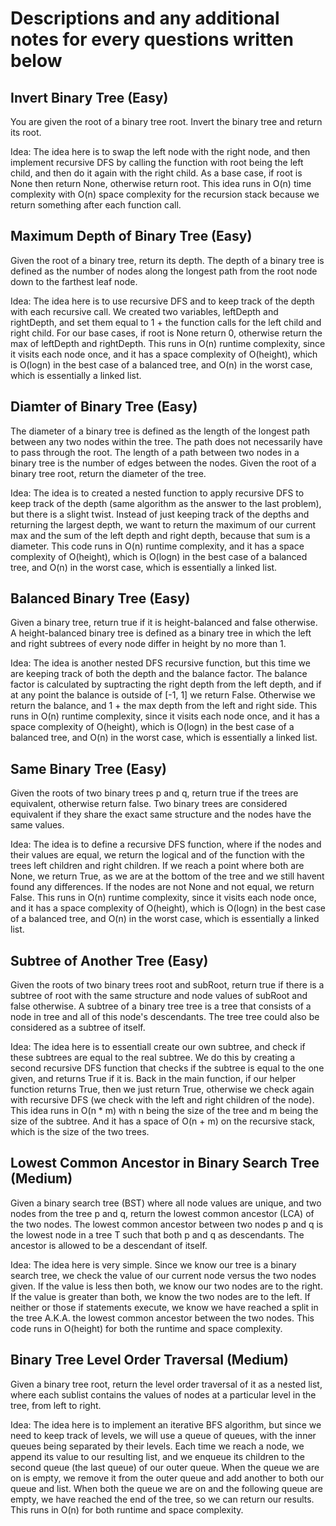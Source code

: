 # Descriptions and any additional notes for every questions written below

## Invert Binary Tree (Easy)

You are given the root of a binary tree root. Invert the binary tree and return its root.

Idea: The idea here is to swap the left node with the right node, and then implement recursive DFS by calling the function with root being the left child, and then do it again with the right child. As a base case, if root is None then return None, otherwise return root. This idea runs in O(n) time complexity with O(n) space complexity for the recursion stack because we return something after each function call.

## Maximum Depth of Binary Tree (Easy)

Given the root of a binary tree, return its depth.
The depth of a binary tree is defined as the number of nodes along the longest path from the root node down to the farthest leaf node.

Idea: The idea here is to use recursive DFS and to keep track of the depth with each recursive call. We created two variables, leftDepth and rightDepth, and set them equal to 1 + the function calls for the left child and right child. For our base cases, if root is None return 0, otherwise return the max of leftDepth and rightDepth. This runs in O(n) runtime complexity, since it visits each node once, and it has a space complexity of O(height), which is O(logn) in the best case of a balanced tree, and O(n) in the worst case, which is essentially a linked list.

## Diamter of Binary Tree (Easy)

The diameter of a binary tree is defined as the length of the longest path between any two nodes within the tree. The path does not necessarily have to pass through the root.
The length of a path between two nodes in a binary tree is the number of edges between the nodes.
Given the root of a binary tree root, return the diameter of the tree.

Idea: The idea is to created a nested function to apply recursive DFS to keep track of the depth (same algorithm as the answer to the last problem), but there is a slight twist. Instead of just keeping track of the depths and returning the largest depth, we want to return the maximum of our current max and the sum of the left depth and right depth, because that sum is a diameter. This code runs in O(n) runtime complexity, and it has a space complexity of O(height), which is O(logn) in the best case of a balanced tree, and O(n) in the worst case, which is essentially a linked list.

## Balanced Binary Tree (Easy)

Given a binary tree, return true if it is height-balanced and false otherwise.
A height-balanced binary tree is defined as a binary tree in which the left and right subtrees of every node differ in height by no more than 1.

Idea: The idea is another nested DFS recursive function, but this time we are keeping track of both the depth and the balance factor. The balance factor is calculated by suptracting the right depth from the left depth, and if at any point the balance is outside of [-1, 1] we return False. Otherwise we return the balance, and 1 + the max depth from the left and right side. This runs in O(n) runtime complexity, since it visits each node once, and it has a space complexity of O(height), which is O(logn) in the best case of a balanced tree, and O(n) in the worst case, which is essentially a linked list.

## Same Binary Tree (Easy)

Given the roots of two binary trees p and q, return true if the trees are equivalent, otherwise return false.
Two binary trees are considered equivalent if they share the exact same structure and the nodes have the same values.

Idea: The idea is to define a recursive DFS function, where if the nodes and their values are equal, we return the logical and of the function with the trees left children and right children. If we reach a point where both are None, we return True, as we are at the bottom of the tree and we still havent found any differences. If the nodes are not None and not equal, we return False. This runs in O(n) runtime complexity, since it visits each node once, and it has a space complexity of O(height), which is O(logn) in the best case of a balanced tree, and O(n) in the worst case, which is essentially a linked list.

## Subtree of Another Tree (Easy)

Given the roots of two binary trees root and subRoot, return true if there is a subtree of root with the same structure and node values of subRoot and false otherwise.
A subtree of a binary tree tree is a tree that consists of a node in tree and all of this node's descendants. The tree tree could also be considered as a subtree of itself.

Idea: The idea here is to essentiall create our own subtree, and check if these subtrees are equal to the real subtree. We do this by creating a second recursive DFS function that checks if the subtree is equal to the one given, and returns True if it is. Back in the main function, if our helper function returns True, then we just return True, otherwise we check again with recursive DFS (we check with the left and right children of the node). This idea runs in O(n * m) with n being the size of the tree and m being the size of the subtree. And it has a space of O(n + m) on the recursive stack, which is the size of the two trees.

## Lowest Common Ancestor in Binary Search Tree (Medium)

Given a binary search tree (BST) where all node values are unique, and two nodes from the tree p and q, return the lowest common ancestor (LCA) of the two nodes.
The lowest common ancestor between two nodes p and q is the lowest node in a tree T such that both p and q as descendants. The ancestor is allowed to be a descendant of itself.

Idea: The idea here is very simple. Since we know our tree is a binary search tree, we check the value of our current node versus the two nodes given. If the value is less then both, we know our two nodes are to the right. If the value is greater than both, we know the two nodes are to the left. If neither or those if statements execute, we know we have reached a split in the tree A.K.A. the lowest common ancestor between the two nodes. This code runs in O(height) for both the runtime and space complexity. 

## Binary Tree Level Order Traversal (Medium)

Given a binary tree root, return the level order traversal of it as a nested list, where each sublist contains the values of nodes at a particular level in the tree, from left to right.

Idea: The idea here is to implement an iterative BFS algorithm, but since we need to keep track of levels, we will use a queue of queues, with the inner queues being separated by their levels. Each time we reach a node, we append its value to our resulting list, and we enqueue its children to the second queue (the last queue) of our outer queue. When the queue we are on is empty, we remove it from the outer queue and add another to both our queue and list. When both the queue we are on and the following queue are empty, we have reached the end of the tree, so we can return our results. This runs in O(n) for both runtime and space complexity.